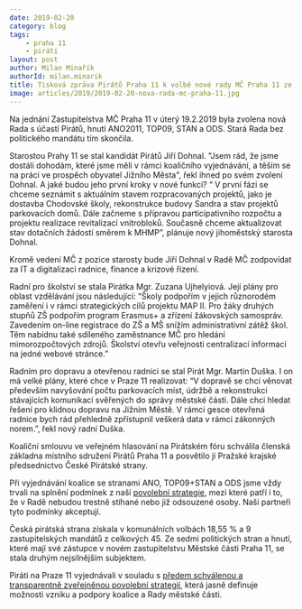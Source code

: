 ```yaml
---
date: 2019-02-20
category: blog
tags:
	- praha 11
	- piráti
layout: post
author: Milan Minařík
authorId: milan.minarik
title: Tisková zpráva Pirátů Praha 11 k volbě nové rady MČ Praha 11 ze dne 20.2.2019
image: articles/2019/2019-02-20-nova-rada-mc-praha-11.jpg
---
```


Na jednání Zastupitelstva MČ Praha 11 v úterý 19.2.2019 byla zvolena nová Rada s účastí Pirátů, hnutí ANO2011, TOP09, STAN a ODS. Stará Rada bez politického mandátu tím skončila.
 
Starostou Prahy 11 se stal kandidát Pirátů Jiří Dohnal. "Jsem rád, že jsme dostáli dohodám, které jsme měli v rámci koaličního vyjednávání, a těším se na práci ve prospěch obyvatel Jižního Města", řekl ihned po svém zvolení Dohnal. A jaké budou jeho první kroky v nové funkci? “ V první fázi se chceme seznámit s aktuálním stavem rozpracovaných projektů, jako je dostavba Chodovské školy, rekonstrukce budovy Sandra a stav projektů parkovacích domů. Dále začneme s přípravou participativního rozpočtu a projektu realizace revitalizací vnitrobloků. Současně chceme aktualizovat stav dotačních žádostí směrem k MHMP”, plánuje nový jihoměstský starosta Dohnal. 
 
Kromě vedení MČ z pozice starosty bude Jiří Dohnal v Radě MČ zodpovídat za IT a digitalizaci radnice, finance a krizové řízení.
 
Radní pro školství se stala Pirátka Mgr. Zuzana Ujhelyiová. Její plány pro oblast vzdělávání jsou následující: “Školy podpořím v jejich různorodém zaměření i v rámci strategických cílů projektu MAP II. Pro žáky druhých stupňů ZŠ podpořím program Erasmus+ a zřízení žákovských samospráv. Zavedením on-line registrace do ZŠ a MŠ snížím administrativní zátěž škol. Těm nabídnu také sdíleného zaměstnance MČ pro hledání mimorozpočtových zdrojů. Školství otevřu veřejnosti centralizací informací na jedné webové stránce.”
 
Radním pro dopravu a otevřenou radnici se stal Pirát Mgr. Martin Duška. I on má velké plány, které chce v Praze 11 realizovat: “V dopravě se chci věnovat především navyšování počtu parkovacích míst, údržbě a rekonstrukci stávajících komunikací svěřených do správy městské části. Dále chci hledat řešení pro klidnou dopravu na Jižním Městě. V rámci gesce otevřená radnice bych rád přehledně zpřístupnil veškerá data v rámci zákonných norem.”, řekl nový radní Duška.
 
Koaliční smlouvu ve veřejném hlasování na Pirátském fóru schválila členská základna místního sdružení Pirátů Praha 11 a posvětilo ji Pražské krajské předsednictvo České Pirátské strany.
 
Při vyjednávání koalice se stranami ANO, TOP09+STAN a ODS jsme vždy trvali na splnění podmínek z naší [povolební strategie](/komunalni-volby-2018/povolebni-strategie/), mezi které patří i to, že v Radě nebudou trestně stíhané nebo již odsouzené osoby. Naši partneři tyto podmínky akceptují.
 
Česká pirátská strana získala v komunálních volbách 18,55 % a 9 zastupitelských mandátů z celkových 45. Ze sedmi politických stran a hnutí, které mají své zástupce v novém zastupitelstvu Městské části Praha 11, se stala druhým nejsilnějším subjektem.
 
Piráti na Praze 11 vyjednávali v souladu s [předem schválenou a transparentně zveřejněnou povolební strategií](/komunalni-volby-2018/povolebni-strategie/), která jasně definuje možnosti vzniku a podpory koalice a Rady městské části. 
